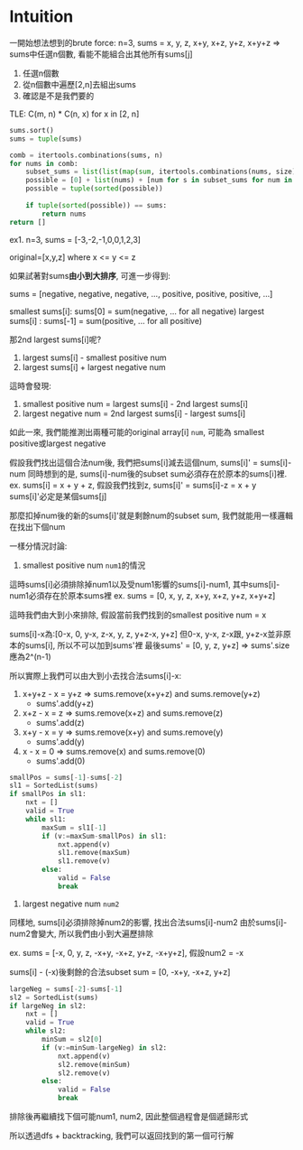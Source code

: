 # Intuition

一開始想法想到的brute force:
n=3, sums = x, y, z, x+y, x+z, y+z, x+y+z
=> sums中任選n個數, 看能不能組合出其他所有sums[j]

1. 任選n個數
2. 從n個數中遍歷[2,n]去組出sums
3. 確認是不是我們要的

TLE: C(m, n) * C(n, x) for x in [2, n]
```py
sums.sort()
sums = tuple(sums)

comb = itertools.combinations(sums, n)
for nums in comb:
    subset_sums = list(list(map(sum, itertools.combinations(nums, size))) for size in range(2, n+1))
    possible = [0] + list(nums) + [num for s in subset_sums for num in s]
    possible = tuple(sorted(possible))
    
    if tuple(sorted(possible)) == sums:
        return nums
return []
```
    
ex1. n=3, sums = [-3,-2,-1,0,0,1,2,3]

original=[x,y,z] where x <= y <= z

如果試著對sums**由小到大排序**, 可進一步得到:

sums = [negative, negative, negative, ..., positive, positive, positive, ...]

smallest sums[i]: sums[0] = sum(negative, ... for all negative)
largest sums[i] : sums[-1] = sum(positive, ... for all positive)

那2nd largest sums[i]呢?

1. largest sums[i] - smallest positive num
2. largest sums[i] + largest negative num

這時會發現:
1. smallest positive num = largest sums[i] - 2nd largest sums[i]
2. largest negative num  = 2nd largest sums[i] - largest sums[i]

如此一來, 我們能推測出兩種可能的original array[i] `num`, 可能為 smallest positive或largest negative
    
假設我們找出這個合法num後, 我們把sums[i]減去這個num, sums[i]' = sums[i]-num
同時想到的是, sums[i]-num後的subset sum必須存在於原本的sums[i]裡.
ex. sums[i] = x + y + z, 假設我們找到z, sums[i]' = sums[i]-z = x + y
sums[i]'必定是某個sums[j]

那麼扣掉num後的新的sums[i]'就是剩餘num的subset sum, 我們就能用一樣邏輯在找出下個num
    
一樣分情況討論:
1. smallest positive num `num1`的情況

這時sums[i]必須排除掉num1以及受num1影響的sums[i]-num1, 其中sums[i]-num1必須存在於原本sums裡
ex. sums = [0, x, y, z, x+y, x+z, y+z, x+y+z]

這時我們由大到小來排除, 假設當前我們找到的smallest positive num = x

sums[i]-x為:[0-x, 0, y-x, z-x, y, z, y+z-x, y+z]
但0-x, y-x, z-x跟, y+z-x並非原本的sums[i], 所以不可以加到sums'裡
最後sums' = [0, y, z, y+z] => sums'.size應為2^(n-1)

所以實際上我們可以由大到小去找合法sums[i]-x:

1. x+y+z - x = y+z => sums.remove(x+y+z) and sums.remove(y+z)
   - sums'.add(y+z)
2. x+z - x = z     => sums.remove(x+z) and sums.remove(z)
   - sums'.add(z)
3. x+y - x = y     => sums.remove(x+y) and sums.remove(y)
   - sums'.add(y)
4. x - x   = 0     => sums.remove(x) and sums.remove(0)
   - sums'.add(0)
    
```py
smallPos = sums[-1]-sums[-2]
sl1 = SortedList(sums)
if smallPos in sl1:
    nxt = []
    valid = True
    while sl1:
        maxSum = sl1[-1]
        if (v:=maxSum-smallPos) in sl1:
            nxt.append(v)
            sl1.remove(maxSum)
            sl1.remove(v)
        else:
            valid = False
            break
```

1. largest negative num `num2`

同樣地, sums[i]必須排除掉num2的影響, 找出合法sums[i]-num2
由於sums[i]-num2會變大, 所以我們由小到大遍歷排除

ex. sums = [-x, 0, y, z, -x+y, -x+z, y+z, -x+y+z], 假設num2 = -x

sums[i] - (-x)後剩餘的合法subset sum = [0, -x+y, -x+z, y+z]

```py
largeNeg = sums[-2]-sums[-1]
sl2 = SortedList(sums)
if largeNeg in sl2:
    nxt = []
    valid = True
    while sl2:
        minSum = sl2[0]
        if (v:=minSum-largeNeg) in sl2:
            nxt.append(v)
            sl2.remove(minSum)
            sl2.remove(v)
        else:
            valid = False
            break
```

排除後再繼續找下個可能num1, num2, 因此整個過程會是個遞歸形式

所以透過dfs + backtracking, 我們可以返回找到的第一個可行解